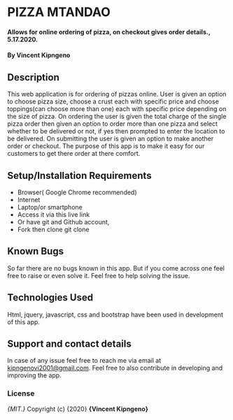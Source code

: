 # PIZZA MTANDAO
#### Allows for online ordering of pizza, on checkout gives order details., 5.17.2020.
#### By **Vincent Kipngeno**
## Description
This web application is for ordering of pizzas online. User is given an option to choose pizza size, choose a crust each with specific price and choose toppings(can choose more than one) each with specific price depending on the size of pizza. On ordering the user is given the total charge of the single pizza order then given an option to order more than one pizza and select whether to be delivered or not, if yes then prompted to enter the location to be delivered. On submitting the user is given an option to make another order or checkout. The purpose of this app is to make it easy for our customers to get there order at there comfort.
## Setup/Installation Requirements
* Browser( Google Chrome recommended)
* Internet
* Laptop/or smartphone
* Access it via this live link
* Or have git and Github account,
* Fork then clone git clone
## Known Bugs
So far there are no bugs known in this app. But if you come across one feel free to raise or even solve it.
  Feel free to help solving the issue.
## Technologies Used
Html, jquery, javascript, css and bootstrap have been used in development of this app.
## Support and contact details
In case of any issue feel free to reach me via email at kipngenovi2001@gmail.com. Feel free to also contribute in developing and improving the app.
### License
*{MIT.}*
Copyright (c) {2020} **{Vincent Kipngeno}**
